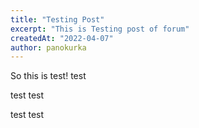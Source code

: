 ```yaml
---
title: "Testing Post"
excerpt: "This is Testing post of forum"
createdAt: "2022-04-07"
author: panokurka
---
```

So this is test!
test

test test



test test